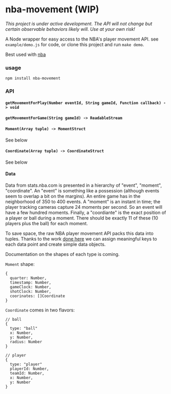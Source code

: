 # nba-movement (WIP)

*This project is under active development. The API will not change but certain observable behaviors likely will. Use at your own risk!*

A Node wrapper for easy access to the NBA's player movement API. see `example/demo.js` for code, or clone this project and run `make demo`.

Best used with [nba](https://github.com/nickb1080/nba)

### usage

```
npm install nba-movement
```

### API

#### `getMovementForPlay(Number eventId, String gameId, Function callback) -  > void`

#### `getMovementForGame(String gameId) -> ReadableStream`

#### `Moment(Array tuple) -> MomentStruct`
See below

#### `Coordinate(Array tuple) -> CoordinateStruct`
See below

#### Data
Data from stats.nba.com is presented in a hierarchy of "event", "moment", "coordinate". An "event" is something like a possession (although events seem to overlap a bit on the margins). An entire game has in the neighborhood of 350 to 400 events. A "moment" is an instant in time; the player tracking cameras capture 24 moments per second. So an event will have a few hundred moments. Finally, a "coordiante" is the exact position of a player or ball during a moment. There should be exactly 11 of these (10 players plus the ball) for each moment.

To save space, the raw NBA player movement API packs this data into tuples. Thanks to the work [done here](http://savvastjortjoglou.com/nba-play-by-play-movements.html) we can assign meaningful keys to each data point and create simple data objects.

Documentation on the shapes of each type is coming.

`Moment` shape:
```
{
  quarter: Number,
  timestamp: Number,
  gameClock: Number,
  shotClock: Number,
  coorinates: []Coordinate
}
```

`Coordinate` comes in two flavors:
```
// ball
{
  type: "ball"
  x: Number,
  y: Number,
  radius: Number
}

// player
{
  type: "player"
  playerId: Number,
  teamId: Number,
  x: Number,
  y: Number
}

```
